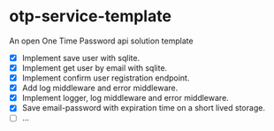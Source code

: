 # otp-service-template
An open One Time Password api solution template

- [x] Implement save user with sqlite.
- [x] Implement get user by email with sqlite.
- [x] Implement confirm user registration endpoint.
- [x] Add log middleware and error middleware.
- [x] Implement logger, log middleware and error middleware.
- [x] Save email-password with expiration time on a short lived storage.
- [ ] ...
